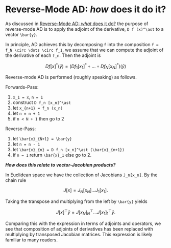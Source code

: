 
# Reverse-Mode AD: _how_ does it do it?

As discussed in [Reverse-Mode AD: _what_ does it do?](@ref) the purpose of reverse-mode AD is to apply the adjoint of the derivative, ``D f (x)^\ast`` to a vector ``\bar{y}``.

In principle, AD achieves this by decomposing ``f`` into the composition ``f = f_N \circ \dots \circ f_1``, we assume that we can compute the adjoint of the derivative of each ``f_n``.
Then the adjoint is
```math
D f [x]^\ast (\bar{y}) = (D f_1 [x_1]^\ast \circ \dots \circ D f_N [x_N]^\ast)(\bar{y})
```
Reverse-mode AD is performed (roughly speaking) as follows.

Forwards-Pass:
1. ``x_1 = x``, ``n = 1``
2. construct ``D f_n [x_n]^\ast``
3. let ``x_{n+1} = f_n (x_n)``
4. let ``n = n + 1``
5. if ``n < N + 1`` then go to 2

Reverse-Pass:
1. let ``\bar{x}_{N+1} = \bar{y}``
2. let ``n = n - 1``
3. let ``\bar{x}_{n} = D f_n [x_n]^\ast (\bar{x}_{n+1})``
4. if ``n = 1`` return ``\bar{x}_1`` else go to 2.

_**How does this relate to vector-Jacobian products?**_

In Euclidean space we have the collection of Jacobians ``J_n[x_n]``. By the chain rule
```math
J[x] = J_N[x_N] \dots J_1[x_1] .
```
Taking the transpose and multiplying from the left by ``\bar{y}`` yields
```math
J[x]^\top \bar{y} = J[x_N]^\top_N \dots J[x_1]^\top_1 \bar{y} .
```
Comparing this with the expression in terms of adjoints and operators, we see that composition of adjoints of derivatives has been replaced with multiplying by transposed Jacobian matrices.
This expression is likely familiar to many readers.
